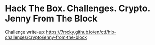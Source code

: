 # Hack The Box. Challenges. Crypto. Jenny From The Block

Challenge write-up: https://7rocky.github.io/en/ctf/htb-challenges/crypto/jenny-from-the-block
